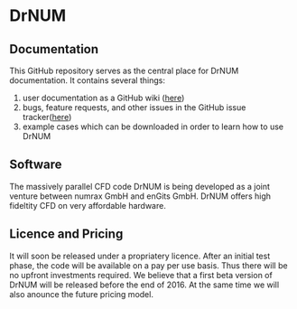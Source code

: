 # DrNUM

## Documentation
This GitHub repository serves as the central place for DrNUM documentation. It contains several things:

1. user documentation as a GitHub wiki ([here](https://github.com/enGits/drnum-doc/wiki))
2. bugs, feature requests, and other issues in the GitHub issue tracker([here](https://github.com/enGits/drnum-doc/wiki))
3. example cases which can be downloaded in order to learn how to use DrNUM

## Software
The massively parallel CFD code DrNUM is being developed as a joint venture between numrax GmbH and enGits GmbH. DrNUM offers high fideltity CFD on very affordable hardware. 

## Licence and Pricing
It will soon be released under a propriatery licence. After an initial test phase, the code will be available on a pay per use basis. Thus there will be no upfront investments required. We believe that a first beta version of DrNUM will be released before the end of 2016. At the same time we will also anounce the future pricing model.
